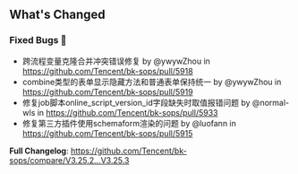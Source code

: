 <!-- Release notes generated using configuration in .github/release.yml at master -->

## What's Changed
### Fixed Bugs 👾
* 跨流程变量克隆合并冲突错误修复 by @ywywZhou in https://github.com/Tencent/bk-sops/pull/5918
* combine类型的表单显示隐藏方法和普通表单保持统一 by @ywywZhou in https://github.com/Tencent/bk-sops/pull/5919
* 修复job脚本online_script_version_id字段缺失时取值报错问题 by @normal-wls in https://github.com/Tencent/bk-sops/pull/5933
* 修复第三方插件使用schemaform渲染的问题 by @luofann in https://github.com/Tencent/bk-sops/pull/5915

**Full Changelog**: https://github.com/Tencent/bk-sops/compare/V3.25.2...V3.25.3